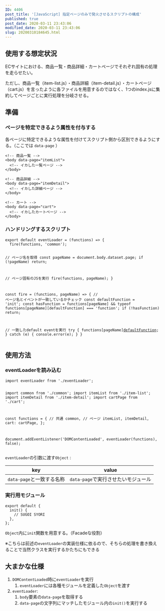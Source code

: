 ```yaml
---
ID: 4406
post_title: '[JavaScript] 指定ページのみで発火させるスクリプトの構成'
published: true
post_date: 2020-03-11 23:43:06
modified_date: 2020-03-11 23:43:06
slug: 20200310184645.html
---
```

<h2>使用する想定状況</h2>
<p>ECサイトにおける、商品一覧・商品詳細・カートページでそれぞれ固有の処理を走らせたい。</p>
<p>ただし、商品一覧（item-list.js）・商品詳細（item-detail.js）・カートページ（cart.js）を言ったように各ファイルを用意するのではなく、1つのindex.jsに集約してページごとに実行処理を分岐させる。</p>
<h2>準備</h2>
<h3>ページを特定できるよう属性を付与する</h3>
<p>各ページに特定できるような属性を付けてスクリプト側から区別できるようにする。（ここでは <code>data-page</code> ）</p>
<pre><code class="html">&lt;!-- 商品一覧 --&gt;
&lt;body data-page="itemList"&gt;
  &lt;!-- イカした一覧ページ --&gt;
&lt;/body&gt;
</code></pre>
<pre><code class="html">&lt;!-- 商品詳細 --&gt;
&lt;body data-page="itemDetail"&gt;
  &lt;!-- イカした詳細ページ --&gt;
&lt;/body&gt;
</code></pre>
<pre><code class="html">&lt;!-- カート --&gt;
&lt;body data-page="cart"&gt;
  &lt;!-- イカしたカートページ --&gt;
&lt;/body&gt;
</code></pre>
<h3>ハンドリングするスクリプト</h3>
<pre><code class="js">export default eventLoader = (functions) =&gt; {
  fire(functions, 'common');

  // ページ名を取得
  const pageName = document.body.dataset.page;
  if (!pageName) return;

  // ページ固有のJSを実行
  fire(functions, pageName);
}

const fire = (functions, pageName) =&gt; {
  // ページ名とイベントが一致しているかチェック
  const defaultFunction = 'init';
  const hasFunction = functions[pageName] &amp;&amp; typeof functions[pageName][defaultFunction] === 'function';
  if (!hasFunction) return;

  // 一致したdefault eventを実行
  try {
    functions[pageName][defaultFunction]();
  } catch (e) {
    console.error(e);
  }
}
</code></pre>
<h2>使用方法</h2>
<h3>eventLoaderを読み込む</h3>
<pre><code class="js">import eventLoader from './eventLoader';

import common from './common';
import itemList from './item-list';
import itemDetail from './item-detail';
import cartPage from './cart';

const functions = {
  // 共通
  common,
  // ページ
  itemList,
  itemDetail,
  cart: cartPage,
};

document.addEventListener('DOMContentLoaded', eventLoader(functions), false);
</code></pre>
<p><code>eventLoader</code>の引数に渡す<code>Object</code> :</p>
<table>
<thead>
<tr>
<th>key</th>
<th>value</th>
</tr>
</thead>
<tbody>
<tr>
<td><code>data-page</code>と一致する名称</td>
<td><code>data-page</code>で実行させたいモジュール</td>
</tr>
</tbody>
</table>
<h3>実行用モジュール</h3>
<pre><code class="js">export default {
  init() {
    // SUGOI SYORI
  },
};
</code></pre>
<p><code>Object</code>内に<code>init</code>関数を用意する。（Facadeな役割）</p>
<p>※こちらは前述の<code>eventLoader</code>の実装仕様に依るので、そちらの処理を書き換えることで当然クラスを実行するかたちにもできる</p>
<h2>大まかな仕様</h2>
<ol>
<li><code>DOMContentLoaded</code>時に<code>eventLoader</code>を実行
<ol>
<li><code>eventLoader</code>には各種モジュールを定義した<code>Object</code>を渡す</li>
</ol>
</li>
<li><code>eventLoader</code>:
<ol>
<li><code>body</code>要素の<code>data-page</code>を取得する</li>
<li><code>data-page</code>の文字列にマッチしたモジュール内の<code>init()</code>を実行する</li>
</ol>
</li>
</ol>